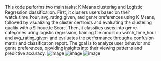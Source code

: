 This code performs two main tasks: K-Means clustering and Logistic Regression classification. First, it clusters users based on their watch_time_hour, avg_rating_given, and genre preferences using K-Means, followed by visualizing the cluster centroids and evaluating the clustering quality with a Silhouette Score. Then, it classifies users into genre categories using logistic regression, training the model on watch_time_hour and avg_rating_given, and evaluates the performance through a confusion matrix and classification report. The goal is to analyze user behavior and genre preferences, providing insights into their viewing patterns and predictive accuracy.
![image](https://github.com/user-attachments/assets/ee28d200-91b4-4181-b51c-2ab71c0445d9)
![image](https://github.com/user-attachments/assets/6e6239fd-7aac-46d7-b716-78d111d43800)
![image](https://github.com/user-attachments/assets/e490ce65-bc8f-4886-a3f6-77c2ba3a4d98)
